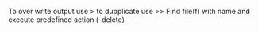 To over write output use >
to dupplicate use >>
Find  file(f) with name and execute predefined action (-delete)
